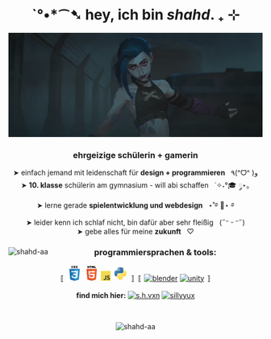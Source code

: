 <h1 align="center">ˋ°•*⁀➷ hey, ich bin <b><i>shahd</i></b>. ₊ ⊹</h1>

![Alt text](https://github.com/shahd-aa/shahd-aa/blob/main/hehe_jinx.png)


<h3 align="center"> ehrgeizige schülerin + gamerin </h3>
<div align="center">
➤ einfach jemand mit leidenschaft für <b>design + programmieren</b> &nbsp ٩(^ᗜ^ )و  <br>
➤ <b>10. klasse</b> schülerin am gymnasium - will abi schaffen &nbsp ˙✧˖°🎓 ༘⋆｡ <br>
➤ lerne gerade <b> spielentwicklung und webdesign </b> &nbsp ⋆˚࿔ 👾⋆ ࿔<br>
➤ leider kenn ich schlaf nicht, bin dafür aber sehr fleißig &nbsp (˶ᵔ ᵕ ᵔ˶) <br>
➤ gebe alles für meine <b> zukunft </b> &nbsp ♡ <br>
</div>

<div align="center">
  <img align="left" src="https://github-readme-stats.vercel.app/api/top-langs?username=shahd-aa&show_icons=true&locale=en&layout=compact&theme=radical" alt="shahd-aa" />
  
  <div>
    <h3>programmiersprachen & tools:</h3>
    <p>
     〚 <a href="https://www.w3schools.com/css/" target="_blank" rel="noreferrer"><img src="https://raw.githubusercontent.com/devicons/devicon/master/icons/css3/css3-original-wordmark.svg" alt="css3" width="30" height="30"/></a>
      <a href="https://www.w3.org/html/" target="_blank" rel="noreferrer"><img src="https://raw.githubusercontent.com/devicons/devicon/master/icons/html5/html5-original-wordmark.svg" alt="html5" width="30" height="30"/></a>
      <a href="https://developer.mozilla.org/en-US/docs/Web/JavaScript" target="_blank" rel="noreferrer"><img src="https://raw.githubusercontent.com/devicons/devicon/master/icons/javascript/javascript-original.svg" alt="javascript" width="20" height="20"/></a>
      <a href="https://www.python.org" target="_blank" rel="noreferrer"><img src="https://raw.githubusercontent.com/devicons/devicon/master/icons/python/python-original.svg" alt="python" width="30" height="30"/></a> 〛
     〚  <a href="https://www.blender.org/" target="_blank" rel="noreferrer"><img src="https://download.blender.org/branding/community/blender_community_badge_white.svg" alt="blender" width="30" height="30"/></a>
      <a href="https://unity.com/" target="_blank" rel="noreferrer"><img src="https://www.vectorlogo.zone/logos/unity3d/unity3d-icon.svg" alt="unity" width="30" height="30"/></a> 〛
    </p>
    
  <p>
      <b>find mich hier:</b>
      <a href="https://instagram.com/s.h.vxn" target="blank"><img src="https://raw.githubusercontent.com/rahuldkjain/github-profile-readme-generator/master/src/images/icons/Social/instagram.svg" alt="s.h.vxn" height="20" width="30" /></a>
      <a href="https://discord.gg/sillyyux" target="blank"><img src="https://raw.githubusercontent.com/rahuldkjain/github-profile-readme-generator/master/src/images/icons/Social/discord.svg" alt="sillyyux" height="20" width="30" /></a>
    </p>
  </div>
</div>

<br clear="both"/>

<p align="center"><img src="https://komarev.com/ghpvc/?username=shahd-aa&label=Profile%20views&color=0e75b6&style=flat" alt="shahd-aa" /></p>
